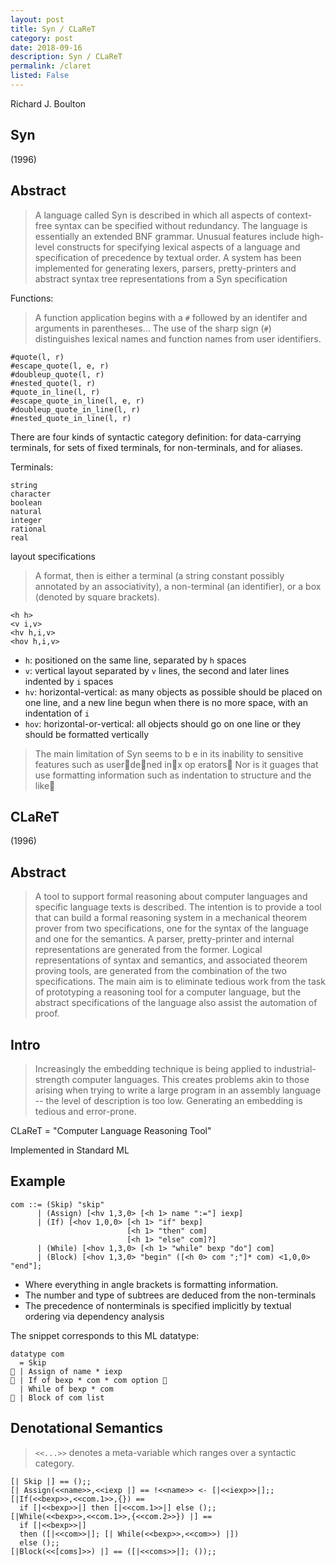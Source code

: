 ```yaml
---
layout: post
title: Syn / CLaReT
category: post
date: 2018-09-16
description: Syn / CLaReT
permalink: /claret
listed: False
---
```


Richard J. Boulton

## Syn

(1996)

## Abstract

> A language called Syn is described in which all aspects of context-free syntax can be specified without redundancy. The language is essentially an extended BNF grammar. Unusual features include high-level constructs for specifying lexical aspects of a language and specification of precedence by textual order. A system has been implemented for generating lexers, parsers, pretty-printers and abstract syntax tree representations from a Syn specification

Functions:

> A function application begins with a `#` followed by an identifer and arguments in parentheses... The use of the sharp sign (`#`) distinguishes lexical names and function names from user identifiers.

```
#quote(l, r)
#escape_quote(l, e, r)
#doubleup_quote(l, r)
#nested_quote(l, r)
#quote_in_line(l, r)
#escape_quote_in_line(l, e, r)
#doubleup_quote_in_line(l, r)
#nested_quote_in_line(l, r)
```

There are four kinds of syntactic category definition: for data-carrying terminals, for sets of fixed terminals, for non-terminals, and for aliases.

Terminals:

```
string
character
boolean
natural
integer
rational
real
```

layout specifications

> A format, then is either a terminal (a string constant possibly annotated by an associativity), a non-terminal (an identifier), or a box (denoted by square brackets).

```
<h h>
<v i,v>
<hv h,i,v>
<hov h,i,v>
```

* `h`: positioned on the same line, separated by `h` spaces
* `v`: vertical layout separated by `v` lines, the second and later lines indented by `i` spaces
* `hv`: horizontal-vertical: as many objects as possible should be placed on one line, and a new line begun when there is no more space, with an indentation of `i`
* `hov`: horizontal-or-vertical: all objects should go on one line or they should be formatted vertically

> The main limitation of Syn seems to b e in its inability to
> sensitive features such as user􏰄de􏰌ned in􏰌x op erators􏰆 Nor is it
> guages that use formatting information such as indentation to
> structure and the like􏰆

## CLaReT

(1996)

## Abstract

> A tool to support formal reasoning about computer languages and specific language texts is described. The intention is to provide a tool that can build a formal reasoning system in a mechanical theorem prover from two specifications, one for the syntax of the language and one for the semantics. A parser, pretty-printer and internal representations are generated from the former. Logical representations of syntax and semantics, and associated theorem proving tools, are generated from the combination of the two specifications. The main aim is to eliminate tedious work from the task of prototyping a reasoning tool for a computer language, but the abstract specifications of the language also assist the automation of proof.

## Intro

> Increasingly the embedding technique is being applied to industrial-strength computer languages. This creates problems akin to those arising when trying to write a large program in an assembly language -- the level of description is too low. Generating an embedding is tedious and error-prone.

CLaReT = "Computer Language Reasoning Tool"

Implemented in Standard ML

## Example

```
com ::= (Skip) "skip"
      | (Assign) [<hv 1,3,0> [<h 1> name ":="] iexp]
      | (If) [<hov 1,0,0> [<h 1> "if" bexp]
                          [<h 1> "then" com]
                          [<h 1> "else" com]?]
      | (While) [<hov 1,3,0> [<h 1> "while" bexp "do"] com]
      | (Block) [<hov 1,3,0> "begin" ([<h 0> com ";"]* com) <1,0,0> "end"];
```

* Where everything in angle brackets is formatting information.
* The number and type of subtrees are deduced from the non-terminals
* The precedence of nonterminals is specified implicitly by textual ordering
  via dependency analysis

The snippet corresponds to this ML datatype:

```
datatype com
  = Skip
􏰡 | Assign of name * iexp
􏰡 | If of bexp * com * com option 􏰡
  | While of bexp * com
􏰡 | Block of com list
```

## Denotational Semantics

> `<<...>>` denotes a meta-variable which ranges over a syntactic category.

```
[| Skip |] == ();;
[| Assign(<<name>>,<<iexp |] == !<<name>> <- [|<<iexp>>|];;
[|If(<<bexp>>,<<com.1>>,{}) ==
  if [|<<bexp>>|] then [|<<com.1>>|] else ();;
[|While(<<bexp>>,<<com.1>>,{<<com.2>>}) |] ==
  if [|<<bexp>>|]
  then ([|<<com>>|]; [| While(<<bexp>>,<<com>>) |])
  else ();;
[|Block(<<[coms]>>) |] == ([|<<coms>>|]; ());;
```
